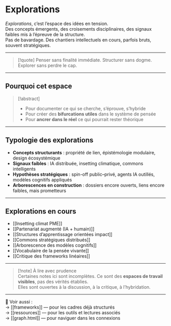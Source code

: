 # Explorations

*Explorations*, c’est l’espace des idées en tension.  
Des concepts émergents, des croisements disciplinaires, des signaux faibles mis à l’épreuve de la structure.  
Pas de bavardage. Des chantiers intellectuels en cours, parfois bruts, souvent stratégiques.

---

> [!quote] Penser sans finalité immédiate. Structurer sans dogme. Explorer sans perdre le cap.

---

## Pourquoi cet espace

> [!abstract]
> - Pour documenter ce qui se cherche, s’éprouve, s’hybride  
> - Pour créer des **bifurcations utiles** dans le système de pensée  
> - Pour **ancrer dans le réel** ce qui pourrait rester théorique

---

## Typologie des explorations

- **Concepts structurants** : propriété de lien, épistémologie modulaire, design écosystémique  
- **Signaux faibles** : IA distribuée, insetting climatique, commons intelligents  
- **Hypothèses stratégiques** : spin-off public–privé, agents IA outillés, modèles cognitifs appliqués  
- **Arborescences en construction** : dossiers encore ouverts, liens encore faibles, mais prometteurs

---

## Explorations en cours

- [[Insetting climat PME]]  
- [[Partenariat augmenté (IA + humain)]]  
- [[Structures d’apprentissage orientées impact]]  
- [[Commons stratégiques distribués]]  
- [[Arborescence des modèles cognitifs]]  
- [[Vocabulaire de la pensée vivante]]  
- [[Critique des frameworks linéaires]]

---

> [!note] À lire avec prudence  
> Certaines notes ici sont incomplètes. Ce sont des **espaces de travail visibles**, pas des vérités établies.  
> Elles sont ouvertes à la discussion, à la critique, à l’hybridation.

---

📎 Voir aussi :  
→ [[frameworks]] — pour les cadres déjà structurés  
→ [[ressources]] — pour les outils et lectures associés  
→ [[graph.html]] — pour naviguer dans les connexions

